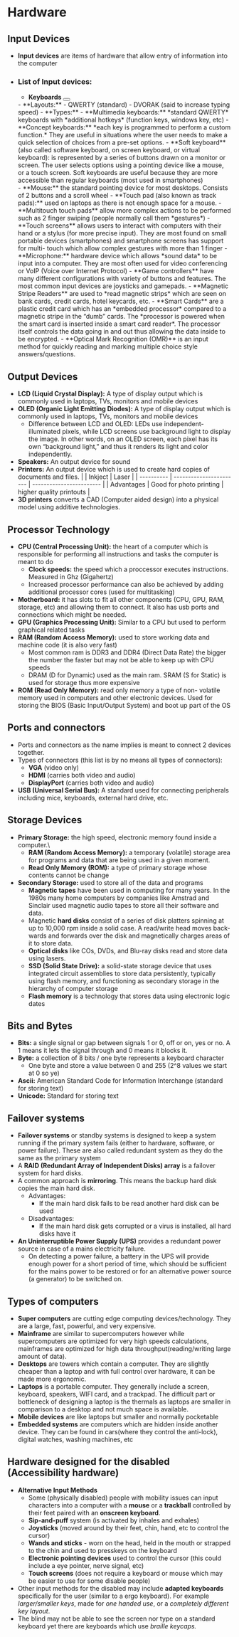 # Hardware 

## Input Devices
- **Input devices** are items of hardware that allow entry of information into the computer
- ### List of Input devices:
    - **Keyboards**
    <button id="kbtoggle"></button>
    <div id="kbcontent" class="hide">   
      - **Layouts:**
        - QWERTY (standard)
        - DVORAK (said to increase typing speed)
      - **Types:**
        - **Multimedia keyboards:**  *standard QWERTY* keyboards with *additional hotkeys* (function keys, windows key, etc)
        - **Concept keyboards:** *each key is programmed to perform a custom function.* They are useful in situations where the user needs to make a quick selection of choices from a pre-set options.
        - **Soft keyboard** (also called software keyboard, on screen keyboard, or virtual keyboard): is represented by a series of buttons drawn on a monitor or screen. The user selects options using a pointing device like a mouse, or a touch screen. Soft keyboards are useful because they are more accessible than regular keyboards (most used in smartphones)
    </div>
    - **Mouse:** the standard pointing device for most desktops. Consists of 2 buttons and a scroll wheel
    - **Touch pad (also known as track pads):** used on laptops as there is not enough space for a mouse.
        - **Multitouch touch pads** allow more complex actions to be performed such as 2 finger swiping (people normally call them *gestures*)
    - **Touch screens** allows users to interact with computers with their hand or a stylus (for more precise input). They are most found on small portable devices (smartphones) and smartphone screens has support for multi- touch which allow complex gestures with more than 1 finger
    - **Microphone:** hardware device which allows *sound data* to be input into a computer. They are most often used for video conferencing or VoIP (Voice over Internet Protocol)
    - **Game controllers** have many different configurations with variety of buttons and features. The most common input devices are joysticks and gamepads.
    - **Magnetic Stripe Readers** are used to *read magnetic strips* which are seen on bank cards, credit cards, hotel keycards, etc.
    - **Smart Cards** are a plastic credit card which has an *embedded processor* compared to a magnetic stripe in the “dumb” cards. The *processor is powered when the smart card is inserted inside a smart card reader*. The processor itself controls the data going in and out thus allowing the data inside to be encrypted.
    - **Optical Mark Recognition (OMR)** is an input method for quickly reading and marking multiple choice style answers/questions.

## Output Devices
- **LCD (Liquid Crystal Display):** A type of display output which is commonly used in laptops, TVs, monitors and mobile devices
- **OLED (Organic Light Emitting Diodes):** A type of display output which is commonly used in laptops, TVs, monitors and mobile devices
    - Difference between LCD and OLED: LEDs use independent-illuminated pixels, while LCD screens use background light to display the image. In other words, on an OLED screen, each pixel has its own “background light,” and thus it renders its light and color independently.
- **Speakers:** An output device for sound
- **Printers:** An output device which is used to create hard copies of documents and files.
|            | Inkject                 | Laser                    |
| ---------- | ----------------------- | ------------------------ |
| Advantages | Good for photo printing | higher quality printouts |
- **3D printers** converts a CAD (Computer aided design) into a physical model using additive technologies.

## Processor Technology
- **CPU (Central Processing Unit):** the heart of a computer which is responsible for performing all instructions and tasks the computer is meant to do
    - **Clock speeds:** the speed which a proccessor executes instructions. Measured in Ghz (Gigahertz)
    - Increased processor performance can also be achieved by adding additional processor cores (used for multitasking)
- **Motherboard:** it has slots to fit all other components (CPU, GPU, RAM, storage, etc) and allowing them to connect. It also has usb ports and connections which might be needed.
- **GPU (Graphics Processing Unit):** Similar to a CPU but used to perform graphical related tasks
- **RAM (Random Access Memory):** used to store working data and machine code (it is also very fast)
    - Most common ram is DDR3 and DDR4 (Direct Data Rate) the bigger the number the faster but may not be able to keep up with CPU speeds
    - DRAM (D for Dynamic) used as the main ram. SRAM (S for Static) is used for storage thus more expensive
- **ROM (Read Only Memory):**  read only memory a type of non- volatile memory used in computers and other electronic devices. Used for storing the BIOS (Basic Input/Output System) and boot up part of the OS

## Ports and connectors
- Ports and connectors as the name implies is meant to connect 2 devices together. 
- Types of connectors (this list is by no means all types of connectors):
    - **VGA** (video only)
    - **HDMI** (carries both video and audio)
    - **DisplayPort** (carries both video and audio)
- **USB (Universal Serial Bus):** A standard used for connecting peripherals including mice, keyboards, external hard drive, etc.

## Storage Devices
- **Primary Storage:** the high speed, electronic memory found inside a computer.\
    - **RAM (Random Access Memory):** a temporary (volatile) storage area for programs and data that are being used in a given moment.
    - **Read Only Memory (ROM):** a type of primary storage whose contents cannot be change
- **Secondary Storage:** used to store all of the data and programs
    - **Magnetic tapes** have been used in computing for many years. In the 1980s many home computers by companies like Amstrad and Sinclair used magnetic audio tapes to store all their software and data.
    - Magnetic **hard disks** consist of a series of disk platters spinning at up to 10,000 rpm inside a solid case. A read/write head moves back- wards and forwards over the disk and magnetically charges areas of it to store data.
    - **Optical disks** like COs, DVDs, and Blu-ray disks read and store data using lasers.
    - **SSD (Solid State Drive):** a solid-state storage device that uses integrated circuit assemblies to store data persistently, typically using flash memory, and functioning as secondary storage in the hierarchy of computer storage
    - **Flash memory** is a technology that stores data using electronic logic dates

## Bits and Bytes
- **Bits:** a single signal or gap between signals 1 or 0, off or on, yes or no. A 1 means it lets the signal through and 0 means it blocks it. 
- **Byte:** a collection of 8 bits / one byte represents a keyboard character
    - One byte and store a value between 0 and 255 (2^8 values we start at 0 so ye) 
- **Ascii:** American Standard Code for Information Interchange (standard for storing text) 
- **Unicode:** Standard for storing text 

## Failover systems
-  **Failover systems** or standby systems is designed to keep a system running if the primary system fails (either to hardware, software, or power failure). These are also called redundant system as they do the same as the primary system
- A **RAID (Redundant Array of Independent Disks) array** is a failover system for hard disks.
- A common approach is **mirroring**. This means the backup hard disk copies the main hard disk.
    - Advantages:
        - If the main hard disk fails to be read another hard disk can be used
    - Disadvantages:
        - If the main hard disk gets corrupted or a virus is installed, all hard disks have it
- **An Uninterruptible Power Supply (UPS)** provides a redundant power source in case of a mains electricity failure. 
    - On detecting a power failure, a battery in the UPS will provide enough power for a short period of time, which should be sufficient for the mains power to be restored or for an alternative power source (a generator) to be switched on.

## Types of computers
- **Super computers** are cutting edge computing devices/technology. They are a large, fast, powerful, and very expensive.
- **Mainframe** are similar to supercomputers however while supercomputers are optimized for very high speeds calculations, mainframes are optimized for high data throughput(reading/writing large amount of data).
- **Desktops** are towers which contain a computer. They are slightly cheaper than a laptop and with full control over hardware, it can be made more ergonomic.
- **Laptops** is a portable computer. They generally include a screen, keyboard, speakers, WIFI card, and a trackpad. The difficult part or bottleneck of designing a laptop is the thermals as laptops are smaller in comparison to a desktop and not much space is available.
- **Mobile devices** are like laptops but smaller and normally pocketable
- **Embedded systems** are computers which are hidden inside another device. They can be found in cars(where they control the anti-lock), digital watches, washing machines, etc

## Hardware designed for the disabled (Accessibility hardware)
- **Alternative Input Methods**
    - Some (physically disabled) people with mobility issues can input characters into a computer with a **mouse** or a **trackball** controlled by their feet paired with an **onscreen keyboard**.
    - **Sip-and-puff** system (is activated by inhales and exhales)
    - **Joysticks** (moved around by their feet, chin, hand, etc to control the cursor)
    - **Wands and sticks** - worn on the head, held in the mouth or strapped to the chin and used to presskeys on the
keyboard
    - **Electronic pointing devices** used to control the cursor (this could include a eye pointer, nerve signal, etc)
    - **Touch screens** (does not require a keyboard or mouse which may be easier to use for some disable people)
- Other input methods for the disabled may include **adapted keyboards** specifically for the user (similar to a ergo keyboard). For example *larger/smaller keys*, made for *one handed use*, or a *completely different key layout*.
- The blind may not be able to see the screen nor type on a standard keyboard yet there are keyboards which use *braille keycaps.*





















